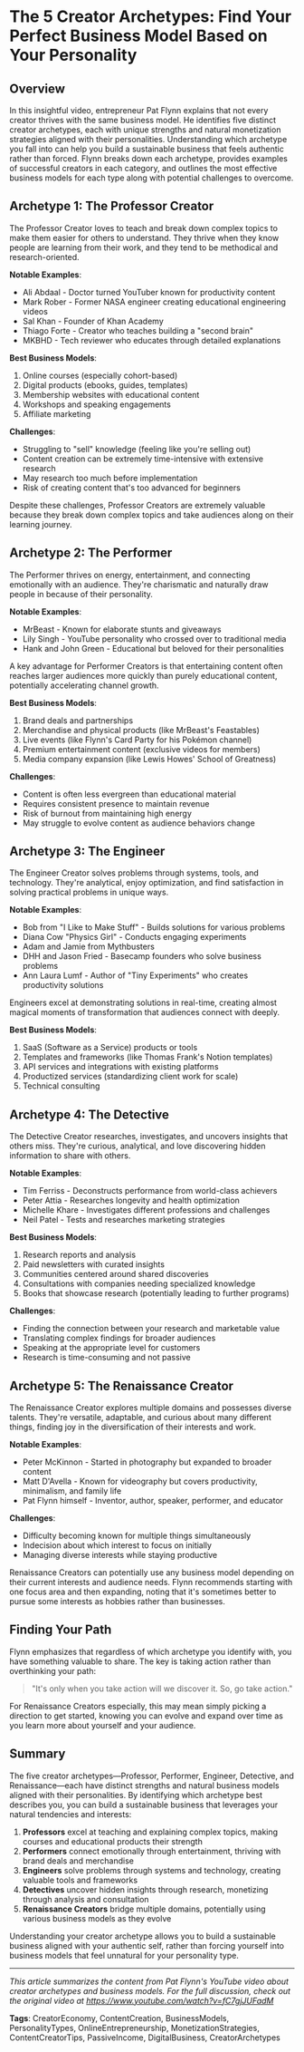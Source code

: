 # The 5 Creator Archetypes: Find Your Perfect Business Model Based on Your Personality

## Overview

In this insightful video, entrepreneur Pat Flynn explains that not every creator thrives with the same business model. He identifies five distinct creator archetypes, each with unique strengths and natural monetization strategies aligned with their personalities. Understanding which archetype you fall into can help you build a sustainable business that feels authentic rather than forced. Flynn breaks down each archetype, provides examples of successful creators in each category, and outlines the most effective business models for each type along with potential challenges to overcome.

## Archetype 1: The Professor Creator

The Professor Creator loves to teach and break down complex topics to make them easier for others to understand. They thrive when they know people are learning from their work, and they tend to be methodical and research-oriented.

**Notable Examples**:
- Ali Abdaal - Doctor turned YouTuber known for productivity content
- Mark Rober - Former NASA engineer creating educational engineering videos
- Sal Khan - Founder of Khan Academy
- Thiago Forte - Creator who teaches building a "second brain"
- MKBHD - Tech reviewer who educates through detailed explanations

**Best Business Models**:
1. Online courses (especially cohort-based)
2. Digital products (ebooks, guides, templates)
3. Membership websites with educational content
4. Workshops and speaking engagements
5. Affiliate marketing

**Challenges**:
- Struggling to "sell" knowledge (feeling like you're selling out)
- Content creation can be extremely time-intensive with extensive research
- May research too much before implementation
- Risk of creating content that's too advanced for beginners

Despite these challenges, Professor Creators are extremely valuable because they break down complex topics and take audiences along on their learning journey.

## Archetype 2: The Performer

The Performer thrives on energy, entertainment, and connecting emotionally with an audience. They're charismatic and naturally draw people in because of their personality.

**Notable Examples**:
- MrBeast - Known for elaborate stunts and giveaways
- Lily Singh - YouTube personality who crossed over to traditional media
- Hank and John Green - Educational but beloved for their personalities

A key advantage for Performer Creators is that entertaining content often reaches larger audiences more quickly than purely educational content, potentially accelerating channel growth.

**Best Business Models**:
1. Brand deals and partnerships
2. Merchandise and physical products (like MrBeast's Feastables)
3. Live events (like Flynn's Card Party for his Pokémon channel)
4. Premium entertainment content (exclusive videos for members)
5. Media company expansion (like Lewis Howes' School of Greatness)

**Challenges**:
- Content is often less evergreen than educational material
- Requires consistent presence to maintain revenue
- Risk of burnout from maintaining high energy
- May struggle to evolve content as audience behaviors change

## Archetype 3: The Engineer

The Engineer Creator solves problems through systems, tools, and technology. They're analytical, enjoy optimization, and find satisfaction in solving practical problems in unique ways.

**Notable Examples**:
- Bob from "I Like to Make Stuff" - Builds solutions for various problems
- Diana Cow "Physics Girl" - Conducts engaging experiments
- Adam and Jamie from Mythbusters
- DHH and Jason Fried - Basecamp founders who solve business problems
- Ann Laura Lumf - Author of "Tiny Experiments" who creates productivity solutions

Engineers excel at demonstrating solutions in real-time, creating almost magical moments of transformation that audiences connect with deeply.

**Best Business Models**:
1. SaaS (Software as a Service) products or tools
2. Templates and frameworks (like Thomas Frank's Notion templates)
3. API services and integrations with existing platforms
4. Productized services (standardizing client work for scale)
5. Technical consulting

## Archetype 4: The Detective

The Detective Creator researches, investigates, and uncovers insights that others miss. They're curious, analytical, and love discovering hidden information to share with others.

**Notable Examples**:
- Tim Ferriss - Deconstructs performance from world-class achievers
- Peter Attia - Researches longevity and health optimization
- Michelle Khare - Investigates different professions and challenges
- Neil Patel - Tests and researches marketing strategies

**Best Business Models**:
1. Research reports and analysis
2. Paid newsletters with curated insights
3. Communities centered around shared discoveries
4. Consultations with companies needing specialized knowledge
5. Books that showcase research (potentially leading to further programs)

**Challenges**:
- Finding the connection between your research and marketable value
- Translating complex findings for broader audiences
- Speaking at the appropriate level for customers
- Research is time-consuming and not passive

## Archetype 5: The Renaissance Creator

The Renaissance Creator explores multiple domains and possesses diverse talents. They're versatile, adaptable, and curious about many different things, finding joy in the diversification of their interests and work.

**Notable Examples**:
- Peter McKinnon - Started in photography but expanded to broader content
- Matt D'Avella - Known for videography but covers productivity, minimalism, and family life
- Pat Flynn himself - Inventor, author, speaker, performer, and educator

**Challenges**:
- Difficulty becoming known for multiple things simultaneously
- Indecision about which interest to focus on initially
- Managing diverse interests while staying productive

Renaissance Creators can potentially use any business model depending on their current interests and audience needs. Flynn recommends starting with one focus area and then expanding, noting that it's sometimes better to pursue some interests as hobbies rather than businesses.

## Finding Your Path

Flynn emphasizes that regardless of which archetype you identify with, you have something valuable to share. The key is taking action rather than overthinking your path:

> "It's only when you take action will we discover it. So, go take action."

For Renaissance Creators especially, this may mean simply picking a direction to get started, knowing you can evolve and expand over time as you learn more about yourself and your audience.

## Summary

The five creator archetypes—Professor, Performer, Engineer, Detective, and Renaissance—each have distinct strengths and natural business models aligned with their personalities. By identifying which archetype best describes you, you can build a sustainable business that leverages your natural tendencies and interests:

1. **Professors** excel at teaching and explaining complex topics, making courses and educational products their strength
2. **Performers** connect emotionally through entertainment, thriving with brand deals and merchandise
3. **Engineers** solve problems through systems and technology, creating valuable tools and frameworks
4. **Detectives** uncover hidden insights through research, monetizing through analysis and consultation
5. **Renaissance Creators** bridge multiple domains, potentially using various business models as they evolve

Understanding your creator archetype allows you to build a sustainable business aligned with your authentic self, rather than forcing yourself into business models that feel unnatural for your personality type.

---

*This article summarizes the content from Pat Flynn's YouTube video about creator archetypes and business models. For the full discussion, check out the original video at https://www.youtube.com/watch?v=fC7gjJUFadM*

**Tags**: CreatorEconomy, ContentCreation, BusinessModels, PersonalityTypes, OnlineEntrepreneurship, MonetizationStrategies, ContentCreatorTips, PassiveIncome, DigitalBusiness, CreatorArchetypes